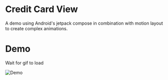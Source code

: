 # Credit Card View

A demo using Android's jetpack compose in combination with motion layout to create complex animations.

# Demo
Wait for gif to load

![Demo][demo]

[demo]: Media/creditCardViewDemo.gif
